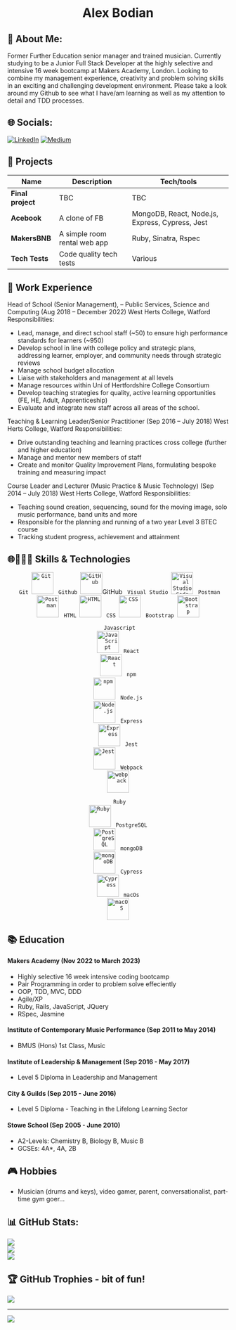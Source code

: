 # <div align="center">Alex Bodian</div>

## 💫 About Me:
Former Further Education senior manager and trained musician. Currently studying to be a Junior Full Stack Developer at the highly selective and intensive 16 week bootcamp at Makers Academy, London. Looking to combine my management experience, creativity and problem solving skills in an exciting and challenging development environment. Please take a look around my Github to see what I have/am learning as well as my attention to detail and TDD processes.

## 🌐 Socials:
[![LinkedIn](https://img.shields.io/badge/LinkedIn-%230077B5.svg?logo=linkedin&logoColor=white)](https://linkedin.com/in/alex-bodian-54814593) [![Medium](https://img.shields.io/badge/Medium-12100E?logo=medium&logoColor=white)](https://medium.com/@ajnbodian) 


## 🚧 Projects

| Name                         | Description                  | Tech/tools                                       |
| ---------------------------- | ---------------------------- | ------------------------------------------------ |
| **Final project**            | TBC                          | TBC                                              |
| **Acebook**                  | A clone of FB                | MongoDB, React, Node.js, Express, Cypress, Jest  |
| **MakersBNB**                | A simple room rental web app | Ruby, Sinatra, Rspec                             |
| **Tech Tests**               | Code quality tech tests      | Various                                          |

## 💼 Work Experience

Head of School (Senior Management), – Public Services, Science and Computing (Aug 2018 – December 2022)
West Herts College, Watford
Responsibilities:

- Lead, manage, and direct school staff (~50) to ensure high performance standards for learners (~950)
- Develop school in line with college policy and strategic plans, addressing learner, employer, and community needs through strategic reviews
- Manage school budget allocation
- Liaise with stakeholders and management at all levels
- Manage resources within Uni of Hertfordshire College Consortium
- Develop teaching strategies for quality, active learning opportunities (FE, HE, Adult, Apprenticeship)
- Evaluate and integrate new staff across all areas of the school.

Teaching & Learning Leader/Senior Practitioner (Sep 2016 – July 2018)
West Herts College, Watford
Responsibilities:

- Drive outstanding teaching and learning practices cross college (further and higher education)
- Manage and mentor new members of staff
- Create and monitor Quality Improvement Plans, formulating bespoke training and measuring impact

Course Leader and Lecturer (Music Practice & Music Technology) (Sep 2014 – July 2018)
West Herts College, Watford
Responsibilities:

- Teaching sound creation, sequencing, sound for the moving image, solo music performance, band units and more
- Responsible for the planning and running of a two year Level 3 BTEC course
- Tracking student progress, achievement and attainment

## 🌐👨🏻‍💻 Skills & Technologies

<div align="center">
	<code> Git <img height="50" src="https://user-images.githubusercontent.com/25181517/192108372-f71d70ac-7ae6-4c0d-8395-51d8870c2ef0.png" alt="Git" title="Git" /></code>
	<code> Github <img height="50" src="https://user-images.githubusercontent.com/25181517/192108374-8da61ba1-99ec-41d7-80b8-fb2f7c0a4948.png" alt="GitHub" title="GitHub" /></code>GitHub
	<code> Visual Studio <img height="50" src="https://user-images.githubusercontent.com/25181517/192108891-d86b6220-e232-423a-bf5f-90903e6887c3.png" alt="Visual Studio Code" title="Visual Studio Code" /></code>
	<code> Postman <img height="50" src="https://user-images.githubusercontent.com/25181517/192109061-e138ca71-337c-4019-8d42-4792fdaa7128.png" alt="Postman" title="Postman" /></code>
	<code> HTML <img height="50" src="https://user-images.githubusercontent.com/25181517/192158954-f88b5814-d510-4564-b285-dff7d6400dad.png" alt="HTML" title="HTML" /></code>
	<code> CSS <img height="50" src="https://user-images.githubusercontent.com/25181517/183898674-75a4a1b1-f960-4ea9-abcb-637170a00a75.png" alt="CSS" title="CSS" /></code>
	<code> Bootstrap <img height="50" src="https://user-images.githubusercontent.com/25181517/183898054-b3d693d4-dafb-4808-a509-bab54cf5de34.png" alt="Bootstrap" title="Bootstrap" /></code>
	
  <code> Javascript <img height="50" src="https://user-images.githubusercontent.com/25181517/117447155-6a868a00-af3d-11eb-9cfe-245df15c9f3f.png" alt="JavaScript" title="JavaScript" /></code>
	<code> React <img height="50" src="https://user-images.githubusercontent.com/25181517/183897015-94a058a6-b86e-4e42-a37f-bf92061753e5.png" alt="React" title="React" /></code>
	<code> npm <img height="50" src="https://user-images.githubusercontent.com/25181517/121401671-49102800-c959-11eb-9f6f-74d49a5e1774.png" alt="npm" title="npm" /></code>
	<code> Node.js <img height="50" src="https://user-images.githubusercontent.com/25181517/183568594-85e280a7-0d7e-4d1a-9028-c8c2209e073c.png" alt="Node.js" title="Node.js" /></code>
	<code> Express <img height="50" src="https://user-images.githubusercontent.com/25181517/183859966-a3462d8d-1bc7-4880-b353-e2cbed900ed6.png" alt="Express" title="Express" /></code>
	<code> Jest <img height="50" src="https://user-images.githubusercontent.com/25181517/187955005-f4ca6f1a-e727-497b-b81b-93fb9726268e.png" alt="Jest" title="Jest" /></code>
	<code> Webpack <img height="50" src="https://user-images.githubusercontent.com/25181517/187955008-981340e6-b4cc-441b-80cf-7a5e94d29e7e.png" alt="webpack" title="webpack" /></code>
	
  <code> Ruby <img height="50" src="https://user-images.githubusercontent.com/25181517/192603745-7d34df9e-7756-4756-a539-6a61badf7a80.png" alt="Ruby" title="Ruby" /></code>
	<code> PostgreSQL <img height="50" src="https://user-images.githubusercontent.com/25181517/117208740-bfb78400-adf5-11eb-97bb-09072b6bedfc.png" alt="PostgreSQL" title="PostgreSQL" /></code>
	<code> mongoDB <img height="50" src="https://user-images.githubusercontent.com/25181517/182884177-d48a8579-2cd0-447a-b9a6-ffc7cb02560e.png" alt="mongoDB" title="mongoDB" /></code>
	<code> Cypress <img height="50" src="https://user-images.githubusercontent.com/68279555/200387386-276c709f-380b-46cc-81fd-f292985927a8.png" alt="Cypress" title="Cypress" /></code>
	<code> macOs <img height="50" src="https://user-images.githubusercontent.com/25181517/186884152-ae609cca-8cf1-4175-8d60-1ce1fa078ca2.png" alt="macOS" title="macOS" /></code>
</div>


## 📚 Education

#### Makers Academy (Nov 2022 to March 2023)
- Highly selective 16 week intensive coding bootcamp
- Pair Programming in order to problem solve effeciently  
- OOP, TDD, MVC, DDD
- Agile/XP
- Ruby, Rails, JavaScript, JQuery
- RSpec, Jasmine

#### Institute of Contemporary Music Performance (Sep 2011 to May 2014)
* BMUS (Hons) 1st Class, Music

#### Institute of Leadership & Management (Sep 2016 - May 2017)
* Level 5 Diploma in Leadership and Management

#### City & Guilds (Sep 2015 - June 2016)
* Level 5 Diploma - Teaching in the Lifelong Learning Sector

#### Stowe School (Sep 2005 - June 2010)
* A2-Levels: Chemistry B, Biology B, Music B
* GCSEs: 4A*, 4A, 2B

## 🎮 Hobbies

* Musician (drums and keys), video gamer, parent, conversationalist, part-time gym goer...


## 📊 GitHub Stats:

![](https://github-readme-stats.vercel.app/api?username=abodian&theme=dark&hide_border=false&include_all_commits=true&count_private=true)<br/>
![](https://github-readme-streak-stats.herokuapp.com/?user=abodian&theme=dark&hide_border=false)<br/>
![](https://github-readme-stats.vercel.app/api/top-langs/?username=abodian&theme=dark&hide_border=false&include_all_commits=true&count_private=true&layout=compact)


## 🏆 GitHub Trophies - bit of fun!

![](https://github-profile-trophy.vercel.app/?username=abodian&theme=juicyfresh&no-frame=false&no-bg=false&margin-w=4)

---

[![](https://visitcount.itsvg.in/api?id=abodian&icon=0&color=0)](https://visitcount.itsvg.in)

